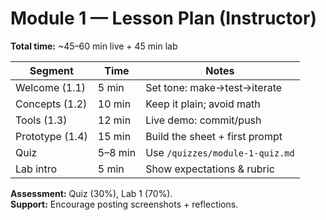 # Module 1 — Lesson Plan (Instructor)

**Total time:** ~45–60 min live + 45 min lab

| Segment | Time | Notes |
|---|---|---|
| Welcome (1.1) | 5 min | Set tone: make→test→iterate |
| Concepts (1.2) | 10 min | Keep it plain; avoid math |
| Tools (1.3) | 12 min | Live demo: commit/push |
| Prototype (1.4) | 15 min | Build the sheet + first prompt |
| Quiz | 5–8 min | Use `/quizzes/module-1-quiz.md` |
| Lab intro | 5 min | Show expectations & rubric |

**Assessment:** Quiz (30%), Lab 1 (70%).  
**Support:** Encourage posting screenshots + reflections.
